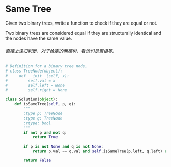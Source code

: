 # Same Tree

Given two binary trees, write a function to check if they are equal or not.

Two binary trees are considered equal if they are structurally identical and the nodes have the same value.

###### 直接上递归判断，对于给定的两棵树，看他们是否相等。

```python
# Definition for a binary tree node.
# class TreeNode(object):
#     def __init__(self, x):
#         self.val = x
#         self.left = None
#         self.right = None

class Solution(object):
    def isSameTree(self, p, q):
        """
        :type p: TreeNode
        :type q: TreeNode
        :rtype: bool
        """
        if not p and not q:
            return True

        if p is not None and q is not None:
            return p.val == q.val and self.isSameTree(p.left, q.left) and self.isSameTree(p.right, q.right)

        return False        
```
